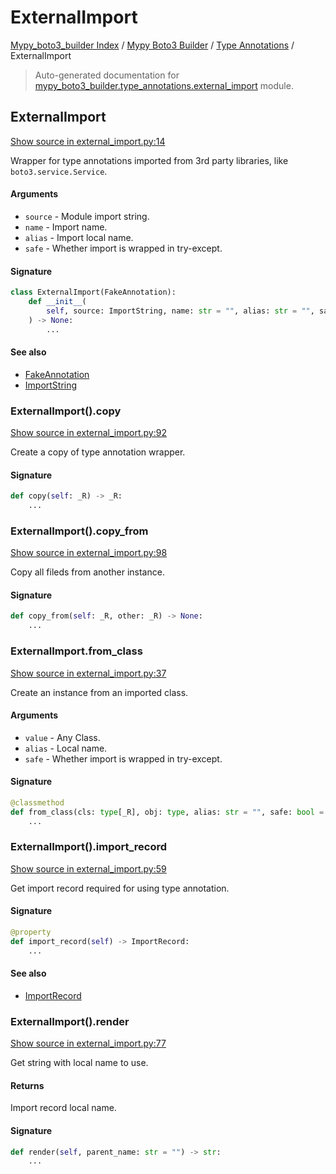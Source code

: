 # ExternalImport

[Mypy_boto3_builder Index](../../README.md#mypy_boto3_builder-index) /
[Mypy Boto3 Builder](../index.md#mypy-boto3-builder) /
[Type Annotations](./index.md#type-annotations) /
ExternalImport

> Auto-generated documentation for [mypy_boto3_builder.type_annotations.external_import](https://github.com/youtype/mypy_boto3_builder/blob/main/mypy_boto3_builder/type_annotations/external_import.py) module.

## ExternalImport

[Show source in external_import.py:14](https://github.com/youtype/mypy_boto3_builder/blob/main/mypy_boto3_builder/type_annotations/external_import.py#L14)

Wrapper for type annotations imported from 3rd party libraries, like `boto3.service.Service`.

#### Arguments

- `source` - Module import string.
- `name` - Import name.
- `alias` - Import local name.
- `safe` - Whether import is wrapped in try-except.

#### Signature

```python
class ExternalImport(FakeAnnotation):
    def __init__(
        self, source: ImportString, name: str = "", alias: str = "", safe: bool = False
    ) -> None:
        ...
```

#### See also

- [FakeAnnotation](./fake_annotation.md#fakeannotation)
- [ImportString](../import_helpers/import_string.md#importstring)

### ExternalImport().copy

[Show source in external_import.py:92](https://github.com/youtype/mypy_boto3_builder/blob/main/mypy_boto3_builder/type_annotations/external_import.py#L92)

Create a copy of type annotation wrapper.

#### Signature

```python
def copy(self: _R) -> _R:
    ...
```

### ExternalImport().copy_from

[Show source in external_import.py:98](https://github.com/youtype/mypy_boto3_builder/blob/main/mypy_boto3_builder/type_annotations/external_import.py#L98)

Copy all fileds from another instance.

#### Signature

```python
def copy_from(self: _R, other: _R) -> None:
    ...
```

### ExternalImport.from_class

[Show source in external_import.py:37](https://github.com/youtype/mypy_boto3_builder/blob/main/mypy_boto3_builder/type_annotations/external_import.py#L37)

Create an instance from an imported class.

#### Arguments

- `value` - Any Class.
- `alias` - Local name.
- `safe` - Whether import is wrapped in try-except.

#### Signature

```python
@classmethod
def from_class(cls: type[_R], obj: type, alias: str = "", safe: bool = False) -> _R:
    ...
```

### ExternalImport().import_record

[Show source in external_import.py:59](https://github.com/youtype/mypy_boto3_builder/blob/main/mypy_boto3_builder/type_annotations/external_import.py#L59)

Get import record required for using type annotation.

#### Signature

```python
@property
def import_record(self) -> ImportRecord:
    ...
```

#### See also

- [ImportRecord](../import_helpers/import_record.md#importrecord)

### ExternalImport().render

[Show source in external_import.py:77](https://github.com/youtype/mypy_boto3_builder/blob/main/mypy_boto3_builder/type_annotations/external_import.py#L77)

Get string with local name to use.

#### Returns

Import record local name.

#### Signature

```python
def render(self, parent_name: str = "") -> str:
    ...
```
